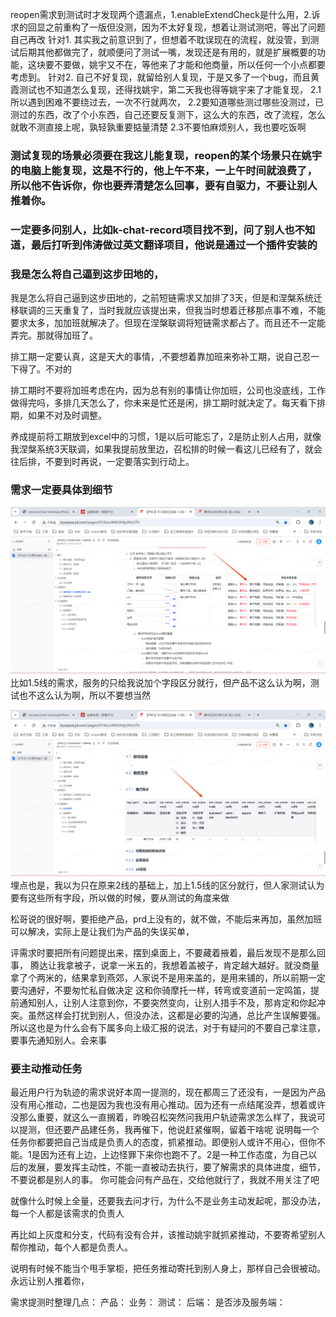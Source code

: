
reopen需求到测试时才发现两个遗漏点，1.enableExtendCheck是什么用，2.诉求的回显之前重构了一版但没测，因为不太好复现，想着让测试测吧，等出了问题自己再改
针对1.
其实我之前意识到了，但想着不耽误现在的流程，就没管，到测试后期其他都做完了，就顺便问了测试一嘴，发现还是有用的，就是扩展概要的功能，这块要不要做，姚宇又不在，等他来了才能和他商量，所以任何一个小点都要考虑到。
针对2.
自己不好复现，就留给别人复现，于是又多了一个bug，而且黄霞测试也不知道怎么复现，还得找姚宇，第二天我也得等姚宇来了才能复现，
2.1所以遇到困难不要绕过去，一次不行就两次，
2.2要知道哪些测过哪些没测过，已测过的东西，改了个小东西，自己还要反复测下，这么大的东西，改了流程，怎么就敢不测直接上呢，孰轻孰重要掂量清楚
2.3不要怕麻烦别人，我也要吃饭啊


### 测试复现的场景必须要在我这儿能复现，reopen的某个场景只在姚宇的电脑上能复现，这是不行的，他上午不来，一上午时间就浪费了，所以他不告诉你，你也要弄清楚怎么回事，要有自驱力，不要让别人推着你。

### 一定要多问别人，比如k-chat-record项目找不到，问了别人也不知道，最后打听到伟涛做过英文翻译项目，他说是通过一个插件安装的

### 我是怎么将自己逼到这步田地的，
我是怎么将自己逼到这步田地的，之前短链需求又加排了3天，但是和涅槃系统迁移联调的三天重复了，当时我就应该提出来，但我当时想着迁移那点事不难，不能要求太多，加加班就解决了。但现在涅槃联调将短链需求都占了。而且还不一定能弄完。那就得加班了。

排工期一定要认真，这是天大的事情，,不要想着靠加班来弥补工期，说自己忍一下得了。不对的

排工期时不要将加班考虑在内，因为总有别的事情让你加班，公司也没底线，工作做得完吗，多排几天怎么了，你未来是忙还是闲，排工期时就决定了。每天看下排期，如果不对及时调整。

养成提前将工期放到excel中的习惯，1是以后可能忘了，2是防止别人占用，就像我涅槃系统3天联调，如果我提前放里边，召松排的时候一看这儿已经有了，就会往后排，不要到时再说，一定要落实到行动上。
### 需求一定要具体到细节
![alt text](assets/image-1.png)
比如1.5线的需求，服务的只给我说加个字段区分就行，但产品不这么认为啊，测试也不这么认为啊，所以不要想当然

![alt text](assets/image-2.png)
埋点也是，我以为只在原来2线的基础上，加上1.5线的区分就行，但人家测试认为要有这些所有字段，所以做的时候，要从测试的角度来做


松哥说的很好啊，要拒绝产品，prd上没有的，就不做，不能后来再加，虽然加班可以解决，实际上是让我们为产品的失误买单，

评需求时要把所有问题提出来，摆到桌面上，不要藏着掖着，最后发现不是那么回事，
腾达让我拿被子，说拿一米五的，我想着盖被子，肯定越大越好。就没商量拿了个两米的，结果拿到燕郊，人家说不是用来盖的，是用来铺的，所以前期一定要沟通好，不要匆忙私自做决定
这和你骑摩托一样，转弯或变道前一定鸣笛，提前通知别人，让别人注意到你，不要突然变向，让别人措手不及，那肯定和你起冲突。虽然这样会打扰到别人，但没办法，这都是必要的沟通，总比产生误解要强。
所以这也是为什么会有下属多向上级汇报的说法，对于有疑问的不要自己拿注意，要事先通知别人。会来事

### 要主动推动任务
最近用户行为轨迹的需求说好本周一提测的，现在都周三了还没有，一是因为产品没有用心推动，二也是因为我也没有用心推动。因为还有一点结尾没弄，想着或许没那么重要，就这么一直搁着，昨晚召松突然问我用户轨迹需求怎么样了，我说可以提测，但还要产品建任务，我再催下，他说赶紧催啊，留着干啥呢
说明每一个任务你都要把自己当成是负责人的态度，抓紧推动。即便别人或许不用心，但你不能。1是因为还有上边，上边怪罪下来你也跑不了。2是一种工作态度，为自己以后的发展，要发挥主动性，不能一直被动去执行，要了解需求的具体进度，细节，不要说都是别人的事。
你可能会问有产品在，交给他就行了，我就不用关注了吧

就像什么时候上全量，还要我去问才行，为什么不是业务主动发起呢，那没办法，每一个人都是该需求的负责人

再比如上灰度和分支，代码有没有合并，该推动姚宇就抓紧推动，不要寄希望别人帮你推动，每个人都是负责人。

说明有时候不能当个甩手掌柜，把任务推动寄托到别人身上，那样自己会很被动。永远让别人推着你，


需求提测时整理几点：
产品：
业务：
测试：
后端：
是否涉及服务端：